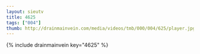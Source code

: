 ```yaml
--- 
layout: sieutv
title: 4625
tags: ["004"]
thumb: http://drainmainvein.com/media/videos/tmb/000/004/625/player.jpg
---
```

{% include drainmainvein key="4625" %} 
